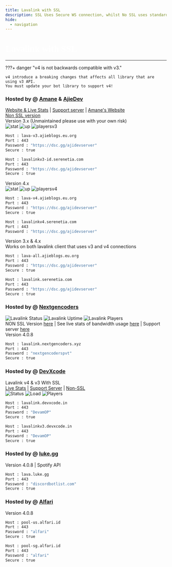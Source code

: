 ```yaml
---
title: Lavalink with SSL
description: SSL Uses Secure WS connection, whilst No SSL uses standard WS. if you want to use the SSL lavalink you need to make sure your bot uses that protocol.
hide:
  - navigation
---
```


<h1 style="font-family:Gotham SSm A;font-size: 2.0em;font-weight: 800;line-height:1.1;color: white;">Lavalink with SSL</h1>

<!-- inject image ad -->
<div data-ea-style="stickybox" class="dark horizontal" data-ea-publisher="darrennathanaelcom" data-ea-type="image"></div>

---

???+ danger "v4 is not backwards compatible with v3."

    v4 introduce a breaking changes that affects all library that are using v3 API.
    You must update your bot library to support v4!

<!-- PLEASE READ -->
<!-- PLEASE READ --> <!-- SUPPORT OTHER CONTRIBUTORS BY PLACING THE NEW LAVALINK AT THE VERY BOTTOM OF THE OTHERS! --> <!-- PLEASE READ -->
<!-- FOR ADVERTISING CONTACT ads@darrennathanael.com , PLEASE READ FAQS FOR MORE INFO! -->
<!-- PLEASE READ -->

### Hosted by @ [Amane](https://amane.my.id) & [AjieDev](https://github.com/AjieDev)
[Website & Live Stats](https://free.lavalink.rf.gd/) | [Support server](https://dsc.gg/ajidevserver) | [Amane's Website](https://lavalink-info.serenetia.com/)<br />
[Non SSL version](https://lavalink.darrennathanael.com/NoSSL/lavalink-without-ssl/#hosted-by-amane-ajiedev) <br />
Version 3.x (Unmaintained please use with your own risk) <br />
![stat](https://ajieblogs.eu.org/lavalink/v3/badge/Status) ![up](https://ajieblogs.eu.org/lavalink/v3/badge/Uptime) ![playersv3](https://ajieblogs.eu.org/lavalink/v3/badge/Players)
```bash
Host : lava-v3.ajieblogs.eu.org
Port : 443
Password : "https://dsc.gg/ajidevserver"
Secure : true   
```
```bash
Host : lavalinkv3-id.serenetia.com
Port : 443
Password : "https://dsc.gg/ajidevserver"
Secure : true
```
Version 4.x <br />
![stat](https://ajieblogs.eu.org/lavalink/v4/badge/Status) ![up](https://ajieblogs.eu.org/lavalink/v4/badge/Uptime) ![playersv4](https://ajieblogs.eu.org/lavalink/v4/badge/Players)
```bash
Host : lava-v4.ajieblogs.eu.org
Port : 443
Password : "https://dsc.gg/ajidevserver"
Secure : true 
```
```bash
Host : lavalinkv4.serenetia.com
Port : 443
Password : "https://dsc.gg/ajidevserver"

```
Version 3.x & 4.x <br />
Works on both lavalink client that uses v3 and v4 connections
```bash
Host : lava-all.ajieblogs.eu.org
Port : 443
Password : "https://dsc.gg/ajidevserver"
Secure : true 
```
```bash
Host : lavalink.serenetia.com
Port : 443
Password : "https://dsc.gg/ajidevserver"
Secure : true
```

### Hosted by @ [Nextgencoders](<https://discord.com/users/619756609337425950>) <br>
![Lavalink Status](https://node.nextgencoders.xyz/api/v1/badge/status/0)  ![Lavalink Uptime](https://node.nextgencoders.xyz/api/v1/badge/uptime/0)  ![Lavalink Players](https://node.nextgencoders.xyz/api/v1/badge/players/0) <br>
NON SSL Version [here](https://lavalink.darrennathanael.com/NoSSL/lavalink-without-ssl/#hosted-by-nextgencoders) | See live stats of bandwidth usage [here](https://node.nextgencoders.xyz/) | Support server [here](https://discord.gg/9J9X4fzhSt) <br>
Version 4.0.8 
```bash
Host : lavalink.nextgencoders.xyz
Port : 443
Password : "nextgencoderspvt"
Secure : true   
```

### Hosted by @ [DevXcode](<https://dsc.gg/devxcode>)<br>
Lavalink v4 & v3 With SSL<br>
[Live Stats](https://uptime.devxcode.in) | [Support Server](https://dsc.gg/Devxcode) | [Non-SSL](https://lavalink.darrennathanael.com/NoSSL/lavalink-without-ssl/#hosted-by-devXcode)
<br />
![Status](https://lavalink-list-api.ajieblogs.eu.org/lavalink-devxcode-in-443/badge/Status)
![Load](https://lavalink-list-api.ajieblogs.eu.org/lavalink-devxcode-in-443/badge/Load)
![Players](https://lavalink-list-api.ajieblogs.eu.org/lavalink-devxcode-in-443/badge/Players)
```bash
Host : lavalink.devxcode.in
Port : 443
Password : "DevamOP"
Secure : true   
```
```bash
Host : lavalinkv3.devxcode.in
Port : 443
Password : "DevamOP"
Secure : true
```

### Hosted by @ [luke.gg](https://luke.gg)
Version 4.0.8 | Spotify API
```bash
Host : lava.luke.gg
Port : 443
Password : "discordbotlist.com"
Secure : true
```

### Hosted by @ [Alfari](https://www.youtube.com/watch?v=dQw4w9WgXcQ)
Version 4.0.8 
```bash
Host : pool-us.alfari.id
Port : 443
Password : "alfari"
Secure : true
```
```bash
Host : pool-sg.alfari.id
Port : 443
Password : "alfari"
Secure : true
```
